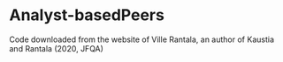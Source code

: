 # Analyst-basedPeers
Code downloaded from the website of Ville Rantala, an author of Kaustia and Rantala (2020, JFQA)
